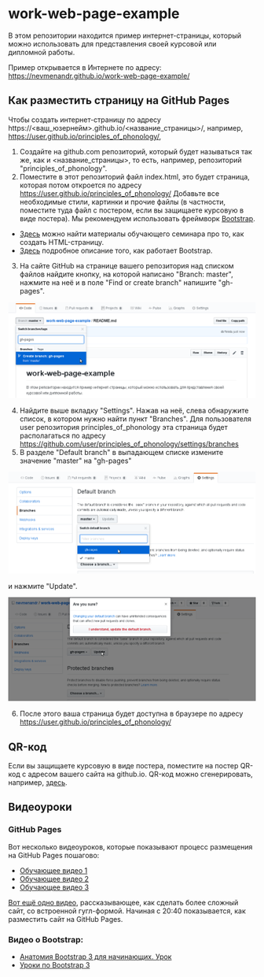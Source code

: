 # work-web-page-example
В этом репозитории находится пример интернет-страницы, который можно использовать для представления своей курсовой или дипломной работы.

Пример открывается в Интернете по адресу: https://nevmenandr.github.io/work-web-page-example/

## Как разместить страницу на GitHub Pages

Чтобы создать интернет-страницу по адресу https://<ваш_юзернейм>.github.io/<название_страницы>/, например, https://user.github.io/principles_of_phonology/, 

1. Создайте на github.com репозиторий, который будет называться так же, как и <название_страницы>, то есть, например, репозиторий "principles_of_phonology".
2. Поместите в этот репозиторий файл index.html, это будет страница, которая потом откроется по адресу https://user.github.io/principles_of_phonology/ Добавьте все необходимые стили, картинки и прочие файлы (в частности, поместите туда файл с постером, если вы защищаете курсовую в виде постера). Мы рекомендуем использовать фреймворк [Bootstrap](http://getbootstrap.com/getting-started/). 
* [Здесь](https://github.com/ElizavetaKuzmenko/Programming-and-computer-instruments/wiki/%D0%A1%D0%B5%D0%BC%D0%B8%D0%BD%D0%B0%D1%80-2:-HTML) можно найти материалы обучающего семинара про то, как создать HTML-страницу. 
* [Здесь](http://ktonanovenkogo.ru/html/bootstrap/setochnaya-sistema-bootstrap-3-primer-raboty-chast-2.html) подробное описание того, как работает Bootstrap.
3. На сайте GitHub на странице вашего репозитория над списком файлов найдите кнопку, на которой написано "Branch: master", нажмите на неё и в поле "Find or create branch" напишите "gh-pages".

![Куда смотреть](img/gh-pages1.png)

4. Найдите выше вкладку "Settings". Нажав на неё, слева обнаружите список, в котором нужно найти пункт "Branches". Для пользователя user  репозитория principles_of_phonology эта страница будет располагаться по адресу 
https://github.com/user/principles_of_phonology/settings/branches
5. В разделе "Default branch" в выпадающем списке измените значение "master" на "gh-pages" 

![Куда смотреть](img/gh-pages2.png)

и нажмите "Update".

![Куда смотреть](img/gh-pages3.png)

6. После этого ваша страница будет доступна в браузере по адресу https://user.github.io/principles_of_phonology/

## QR-код

Если вы защищаете курсовую в виде постера, поместите на постер QR-код с адресом вашего сайта на github.io. QR-код можно сгенерировать, например, [здесь](http://qrcoder.ru/).

## Видеоуроки

### GitHub Pages
Вот несколько видеоуроков, которые показывают процесс размещения на GitHub Pages пошагово: 
* [Обучающее видео 1](https://www.youtube.com/watch?v=_Ye2_Gb_yVY)
* [Обучающее видео 2](https://www.youtube.com/watch?v=wejKNgXaie8)
* [Обучающее видео 3](https://www.youtube.com/watch?v=yX1W5B7V7Ec)

[Вот ещё одно видео](https://www.youtube.com/watch?v=W_DD5a4ZCi8), рассказывающее, как сделать более сложный сайт, со встроенной гугл-формой. Начиная с 20:40 показывается, как разместить сайт на GitHub Pages.

### Видео о Bootstrap:
* [Анатомия Bootstrap 3 для начинающих. Урок ](https://www.youtube.com/watch?v=9N88P_CMQh0)
* [Уроки по Bootstrap 3](https://www.youtube.com/watch?v=AYkEfr-5b1o&list=PLypd1VrGv7FPokhw3f5pwBQTHsU9T2mBq)


